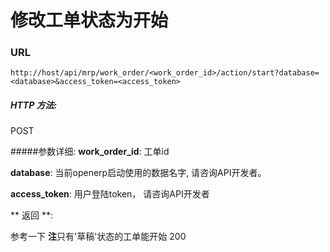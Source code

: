 # 修改工单状态为开始

### URL

`http://host/api/mrp/work_order/<work_order_id>/action/start?database=<database>&access_token=<access_token>`

##### HTTP 方法:
POST

#####参数详细:
**work_order_id**: 工单id

**database**: 当前openerp启动使用的数据名字, 请咨询API开发者。

**access_token**:  用户登陆token， 请咨询API开发者

** 返回 **:

参考一下
**注**只有'草稿'状态的工单能开始
200


